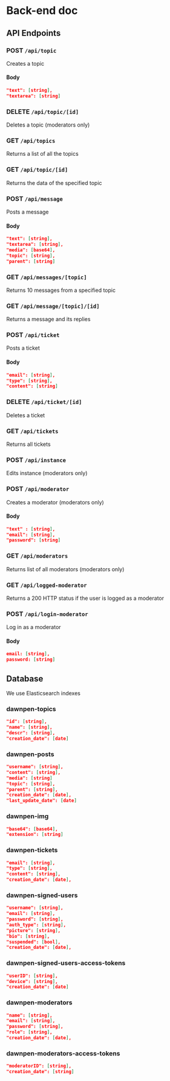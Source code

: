 # Back-end doc

## API Endpoints

### POST `/api/topic`

Creates a topic

#### Body

``` json
"text": [string],
"textarea": [string]
```

### DELETE `/api/topic/[id]`

Deletes a topic (moderators only)

### GET `/api/topics`

Returns a list of all the topics

### GET `/api/topic/[id]`

Returns the data of the specified topic

### POST `/api/message`

Posts a message

#### Body

```json
"text": [string],
"textarea": [string],
"media": [base64],
"topic": [string],
"parent": [string]
```

### GET `/api/messages/[topic]`

Returns 10 messages from a specified topic

### GET `/api/message/[topic]/[id]`

Returns a message and its replies

### POST `/api/ticket`

Posts a ticket

#### Body

``` json
"email": [string],
"type": [string],
"content": [string]
```

### DELETE `/api/ticket/[id]`

Deletes a ticket

### GET `/api/tickets`

Returns all tickets

### POST `/api/instance`

Edits instance (moderators only)

### POST `/api/moderator`

Creates a moderator (moderators only)

#### Body

``` json
"text" : [string],
"email": [string],
"password": [string]
```


### GET `/api/moderators`

Returns list of all moderators (moderators only)

### GET `/api/logged-moderator`

Returns a 200 HTTP status if the user is logged as a moderator

### POST `/api/login-moderator`

Log in as a moderator

#### Body

``` json
email: [string],
password: [string]
```

## Database

We use Elasticsearch indexes

### dawnpen-topics

``` json
"id": [string],
"name": [string],
"descr": [string],
"creation_date": [date]
```

### dawnpen-posts

``` json
"username": [string],
"content": [string],
"media": [string]
"topic": [string],
"parent": [string],
"creation_date": [date],
"last_update_date": [date]
```

### dawnpen-img

``` json
"base64": [base64],
"extension": [string]
```

### dawnpen-tickets

``` json
"email": [string],
"type": [string],
"content": [string],
"creation_date": [date],
```

### dawnpen-signed-users

``` json
"username": [string],
"email": [string],
"password": [string],
"auth_type": [string],
"picture": [string],
"bio": [string],
"suspended": [bool],
"creation_date": [date],
```

### dawnpen-signed-users-access-tokens

``` json
"userID": [string],
"device": [string],
"creation_date": [date]
```

### dawnpen-moderators

``` json
"name": [string],
"email": [string],
"password": [string],
"role": [string],
"creation_date": [date],
```

### dawnpen-moderators-access-tokens

``` json
"moderatorID": [string],
"creation_date": [string]
```
